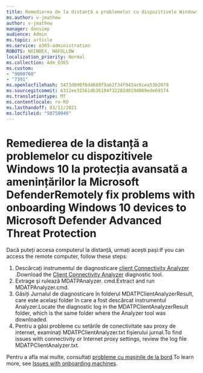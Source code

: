 ```yaml
---
title: Remedierea de la distanță a problemelor cu dispozitivele Windows 10 la protecția avansată a amenințărilor la Microsoft Defender
ms.author: v-jmathew
author: v-jmathew
manager: dansimp
audience: Admin
ms.topic: article
ms.service: o365-administration
ROBOTS: NOINDEX, NOFOLLOW
localization_priority: Normal
ms.collection: Adm_O365
ms.custom:
- "9000760"
- "7391"
ms.openlocfilehash: 5473d090f6d4680f9a62f34f943ac6cea53b2079
ms.sourcegitcommit: 6312ee31561db36104f32282d019d069ede69174
ms.translationtype: MT
ms.contentlocale: ro-RO
ms.lasthandoff: 03/11/2021
ms.locfileid: "50750040"
---
```

# <a name="remotely-fix-problems-with-onboarding-windows-10-devices-to-microsoft-defender-advanced-threat-protection"></a><span data-ttu-id="78c11-102">Remedierea de la distanță a problemelor cu dispozitivele Windows 10 la protecția avansată a amenințărilor la Microsoft Defender</span><span class="sxs-lookup"><span data-stu-id="78c11-102">Remotely fix problems with onboarding Windows 10 devices to Microsoft Defender Advanced Threat Protection</span></span>

<span data-ttu-id="78c11-103">Dacă puteți accesa computerul la distanță, urmați acești pași:</span><span class="sxs-lookup"><span data-stu-id="78c11-103">If you can access the remote computer, follow these steps:</span></span>

1. <span data-ttu-id="78c11-104">Descărcați instrumentul de diagnosticare [client Connectivity Analyzer](https://go.microsoft.com/fwlink/?linkid=2143466) .</span><span class="sxs-lookup"><span data-stu-id="78c11-104">Download the [Client Connectivity Analyzer](https://go.microsoft.com/fwlink/?linkid=2143466) diagnostic tool.</span></span>
2. <span data-ttu-id="78c11-105">Extrage și rulează MDATPAnalyzer. cmd.</span><span class="sxs-lookup"><span data-stu-id="78c11-105">Extract and run MDATPAnalyzer.cmd.</span></span>
3. <span data-ttu-id="78c11-106">Găsiți Jurnalul de diagnosticare în folderul MDATPClientAnalyzerResult, care este același folder în care a fost descărcat instrumentul Analyzer.</span><span class="sxs-lookup"><span data-stu-id="78c11-106">Locate the diagnostic log in the MDATPClientAnalyzerResult folder, which is the same folder where the Analyzer tool was downloaded.</span></span>
4. <span data-ttu-id="78c11-107">Pentru a găsi probleme cu setările de conectivitate sau proxy de internet, examinați MDATPClientAnalyzer.txt fișierului jurnal.</span><span class="sxs-lookup"><span data-stu-id="78c11-107">To find issues with connectivity or Internet proxy settings, review the log file MDATPClientAnalyzer.txt.</span></span>

<span data-ttu-id="78c11-108">Pentru a afla mai multe, consultați [probleme cu mașinile de la bord](https://go.microsoft.com/fwlink/?linkid=2143634).</span><span class="sxs-lookup"><span data-stu-id="78c11-108">To learn more, see [Issues with onboarding machines](https://go.microsoft.com/fwlink/?linkid=2143634).</span></span>
